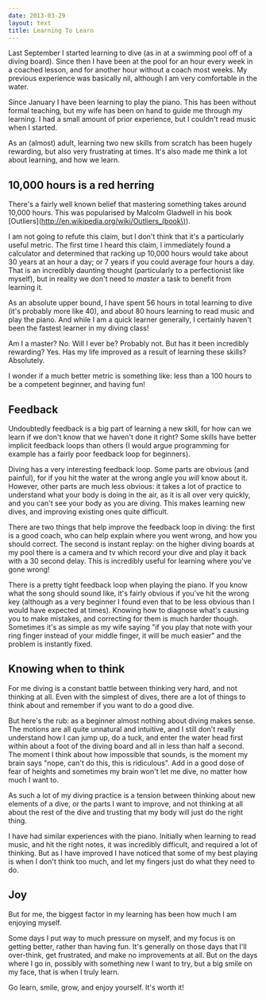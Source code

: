 ```yaml
---
date: 2013-03-29
layout: text
title: Learning To Learn
---
```


Last September I started learning to dive (as in at a swimming pool off of a diving board). Since then I have been at the pool for an hour every week in a coached lesson, and for another hour without a coach most weeks. My previous experience was basically nil, although I am very comfortable in the water.

Since January I have been learning to play the piano. This has been without formal teaching, but my wife has been on hand to guide me through my learning. I had a small amount of prior experience, but I couldn't read music when I started.

As an (almost) adult, learning two new skills from scratch has been hugely rewarding, but also very frustrating at times. It's also made me think a lot about learning, and how we learn.

## 10,000 hours is a red herring

There's a fairly well known belief that mastering something takes around 10,000 hours. This was popularised by Malcolm Gladwell in his book [Outliers](http://en.wikipedia.org/wiki/Outliers_(book\)).

I am not going to refute this claim, but I don't think that it's a particularly useful metric. The first time I heard this claim, I immediately found a calculator and determined that racking up 10,000 hours would take about 30 years at an hour a day; or 7 years if you could average four hours a day. That is an incredibly daunting thought (particularly to a perfectionist like myself), but in reality we don't need to _master_ a task to benefit from learning it.

As an absolute upper bound, I have spent 56 hours in total learning to dive (it's probably more like 40), and about 80 hours learning to read music and play the piano. And while I am a quick learner generally, I certainly haven't been the fastest learner in my diving class!

Am I a master? No. Will I ever be? Probably not. But has it been incredibly rewarding? Yes. Has my life improved as a result of learning these skills? Absolutely.

I wonder if a much better metric is something like: less than a 100 hours to be a competent beginner, and having fun!

## Feedback

Undoubtedly feedback is a big part of learning a new skill, for how can we learn if we don't know that we haven't done it right? Some skills have better implicit feedback loops than others (I would argue programming for example has a fairly poor feedback loop for beginners).

Diving has a very interesting feedback loop. Some parts are obvious (and painful), for if you hit the water at the wrong angle you _will_ know about it. However, other parts are much less obvious: it takes a lot of practice to understand what your body is doing in the air, as it is all over very quickly, and you can't see your body as you are diving. This makes learning new dives, and improving existing ones quite difficult.

There are two things that help improve the feedback loop in diving: the first is a good coach, who can help explain where you went wrong, and how you should correct. The second is instant replay: on the higher diving boards at my pool there is a camera and tv which record your dive and play it back with a 30 second delay. This is incredibly useful for learning where you've gone wrong!

There is a pretty tight feedback loop when playing the piano. If you know what the song should sound like, it's fairly obvious if you've hit the wrong key (although as a very beginner I found even that to be less obvious than I would have expected at times). Knowing how to diagnose what's causing you to make mistakes, and correcting for them is much harder though. Sometimes it's as simple as my wife saying "if you play that note with your ring finger instead of your middle finger, it will be much easier" and the problem is instantly fixed.

## Knowing when to think

For me diving is a constant battle between thinking very hard, and not thinking at all. Even with the simplest of dives, there are a lot of things to think about and remember if you want to do a good dive. 

But here's the rub: as a beginner almost nothing about diving makes sense. The motions are all quite unnatural and intuitive, and I still don't really understand how I can jump up, do a tuck, and enter the water head first within about a foot of the diving board and all in less than half a second. The moment I think about how impossible that sounds, is the moment my brain says "nope, can't do this, this is ridiculous". Add in a good dose of fear of heights and sometimes my brain won't let me dive, no matter how much I want to.

As such a lot of my diving practice is a tension between thinking about new elements of a dive, or the parts I want to improve, and not thinking at all about the rest of the dive and trusting that my body will just do the right thing.

I have had similar experiences with the piano. Initially when learning to read music, and hit the right notes, it was incredibly difficult, and required a lot of thinking. But as I have improved I have noticed that some of my best playing is when I don't think too much, and let my fingers just do what they need to do.

## Joy

But for me, the biggest factor in my learning has been how much I am enjoying myself. 

Some days I put way to much pressure on myself, and my focus is on getting better, rather than having fun. It's generally on those days that I'll over-think, get frustrated, and make no improvements at all. But on the days where I go in, possibly with something new I want to try, but a big smile on my face, that is when I truly learn.

Go learn, smile, grow, and enjoy yourself. It's worth it!




